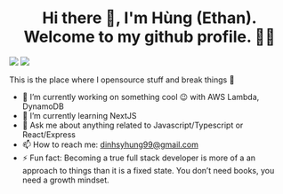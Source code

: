 <h1 align='center'>Hi there 👋, I'm Hùng (Ethan). Welcome to my github profile. 👨‍💻</h1>
<div style={
display: 'flex'
     }>
  <img src="https://user-images.githubusercontent.com/34293141/179540336-f206e4e2-9280-470d-879f-f2a63b2b5f1d.gif"/>
  <img src="https://user-images.githubusercontent.com/34293141/179541250-9070b831-2379-4a67-a8a8-196bfbf2daa2.gif"/>
</div>

This is the place where I opensource stuff and break things 🤣

- 🔭  I’m currently working on something cool 😉 with AWS Lambda, DynamoDB
- 🌱  I’m currently learning NextJS
- 💬  Ask me about anything related to Javascript/Typescript or React/Express
- 📫  How to reach me: dinhsyhung99@gmail.com
- ⚡  Fun fact: Becoming a true full stack developer is more of a an approach to things than it is a fixed state. You don’t need books, you need a growth mindset.
